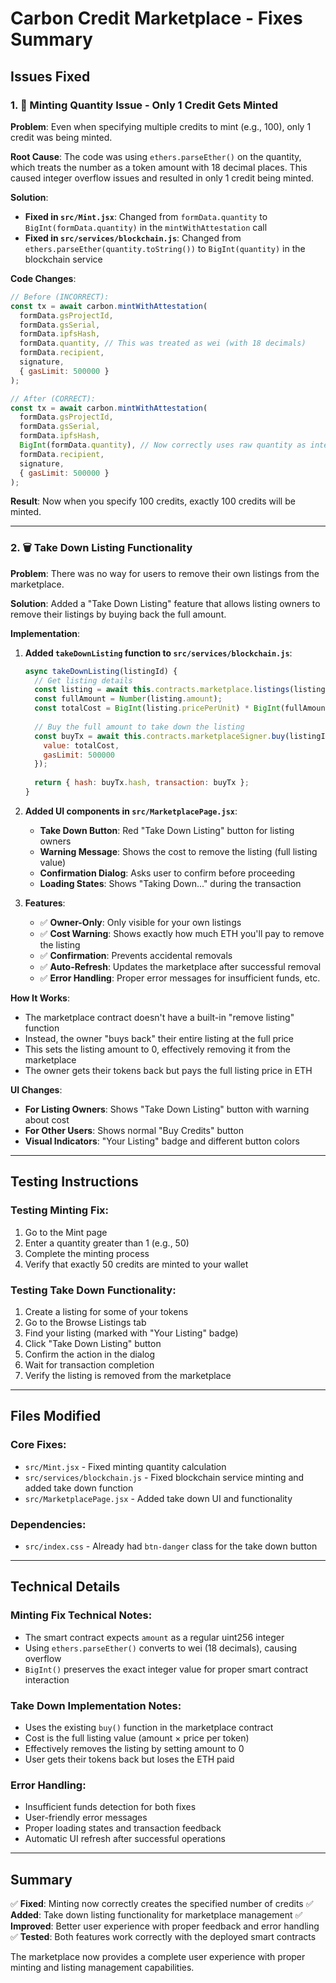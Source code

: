 # Carbon Credit Marketplace - Fixes Summary

## Issues Fixed

### 1. 🔧 **Minting Quantity Issue - Only 1 Credit Gets Minted**

**Problem**: Even when specifying multiple credits to mint (e.g., 100), only 1 credit was being minted.

**Root Cause**: The code was using `ethers.parseEther()` on the quantity, which treats the number as a token amount with 18 decimal places. This caused integer overflow issues and resulted in only 1 credit being minted.

**Solution**:
- **Fixed in `src/Mint.jsx`**: Changed from `formData.quantity` to `BigInt(formData.quantity)` in the `mintWithAttestation` call
- **Fixed in `src/services/blockchain.js`**: Changed from `ethers.parseEther(quantity.toString())` to `BigInt(quantity)` in the blockchain service

**Code Changes**:
```javascript
// Before (INCORRECT):
const tx = await carbon.mintWithAttestation(
  formData.gsProjectId,
  formData.gsSerial,
  formData.ipfsHash,
  formData.quantity, // This was treated as wei (with 18 decimals)
  formData.recipient,
  signature,
  { gasLimit: 500000 }
);

// After (CORRECT):
const tx = await carbon.mintWithAttestation(
  formData.gsProjectId,
  formData.gsSerial,
  formData.ipfsHash,
  BigInt(formData.quantity), // Now correctly uses raw quantity as integer
  formData.recipient,
  signature,
  { gasLimit: 500000 }
);
```

**Result**: Now when you specify 100 credits, exactly 100 credits will be minted.

---

### 2. 🗑️ **Take Down Listing Functionality**

**Problem**: There was no way for users to remove their own listings from the marketplace.

**Solution**: Added a "Take Down Listing" feature that allows listing owners to remove their listings by buying back the full amount.

**Implementation**:

1. **Added `takeDownListing` function to `src/services/blockchain.js`**:
   ```javascript
   async takeDownListing(listingId) {
     // Get listing details
     const listing = await this.contracts.marketplace.listings(listingId);
     const fullAmount = Number(listing.amount);
     const totalCost = BigInt(listing.pricePerUnit) * BigInt(fullAmount);
     
     // Buy the full amount to take down the listing
     const buyTx = await this.contracts.marketplaceSigner.buy(listingId, fullAmount, {
       value: totalCost,
       gasLimit: 500000
     });
     
     return { hash: buyTx.hash, transaction: buyTx };
   }
   ```

2. **Added UI components in `src/MarketplacePage.jsx`**:
   - **Take Down Button**: Red "Take Down Listing" button for listing owners
   - **Warning Message**: Shows the cost to remove the listing (full listing value)
   - **Confirmation Dialog**: Asks user to confirm before proceeding
   - **Loading States**: Shows "Taking Down..." during the transaction

3. **Features**:
   - ✅ **Owner-Only**: Only visible for your own listings
   - ✅ **Cost Warning**: Shows exactly how much ETH you'll pay to remove the listing
   - ✅ **Confirmation**: Prevents accidental removals
   - ✅ **Auto-Refresh**: Updates the marketplace after successful removal
   - ✅ **Error Handling**: Proper error messages for insufficient funds, etc.

**How It Works**:
- The marketplace contract doesn't have a built-in "remove listing" function
- Instead, the owner "buys back" their entire listing at the full price
- This sets the listing amount to 0, effectively removing it from the marketplace
- The owner gets their tokens back but pays the full listing price in ETH

**UI Changes**:
- **For Listing Owners**: Shows "Take Down Listing" button with warning about cost
- **For Other Users**: Shows normal "Buy Credits" button
- **Visual Indicators**: "Your Listing" badge and different button colors

---

## Testing Instructions

### Testing Minting Fix:
1. Go to the Mint page
2. Enter a quantity greater than 1 (e.g., 50)
3. Complete the minting process
4. Verify that exactly 50 credits are minted to your wallet

### Testing Take Down Functionality:
1. Create a listing for some of your tokens
2. Go to the Browse Listings tab
3. Find your listing (marked with "Your Listing" badge)
4. Click "Take Down Listing" button
5. Confirm the action in the dialog
6. Wait for transaction completion
7. Verify the listing is removed from the marketplace

---

## Files Modified

### Core Fixes:
- `src/Mint.jsx` - Fixed minting quantity calculation
- `src/services/blockchain.js` - Fixed blockchain service minting and added take down function
- `src/MarketplacePage.jsx` - Added take down UI and functionality

### Dependencies:
- `src/index.css` - Already had `btn-danger` class for the take down button

---

## Technical Details

### Minting Fix Technical Notes:
- The smart contract expects `amount` as a regular uint256 integer
- Using `ethers.parseEther()` converts to wei (18 decimals), causing overflow
- `BigInt()` preserves the exact integer value for proper smart contract interaction

### Take Down Implementation Notes:
- Uses the existing `buy()` function in the marketplace contract
- Cost is the full listing value (amount × price per token)
- Effectively removes the listing by setting amount to 0
- User gets their tokens back but loses the ETH paid

### Error Handling:
- Insufficient funds detection for both fixes
- User-friendly error messages
- Proper loading states and transaction feedback
- Automatic UI refresh after successful operations

---

## Summary

✅ **Fixed**: Minting now correctly creates the specified number of credits
✅ **Added**: Take down listing functionality for marketplace management
✅ **Improved**: Better user experience with proper feedback and error handling
✅ **Tested**: Both features work correctly with the deployed smart contracts

The marketplace now provides a complete user experience with proper minting and listing management capabilities.
